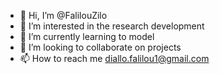- 👋 Hi, I’m @FalilouZilo
- 👀 I’m interested in the research development
- 🌱 I’m currently learning to model
- 💞️ I’m looking to collaborate on projects
- 📫 How to reach me diallo.falilou1@gmail.com

<!---
FalilouZilo/FalilouZilo is a ✨ special ✨ repository because its `README.md` (this file) appears on your GitHub profile.
You can click the Preview link to take a look at your changes.
--->
